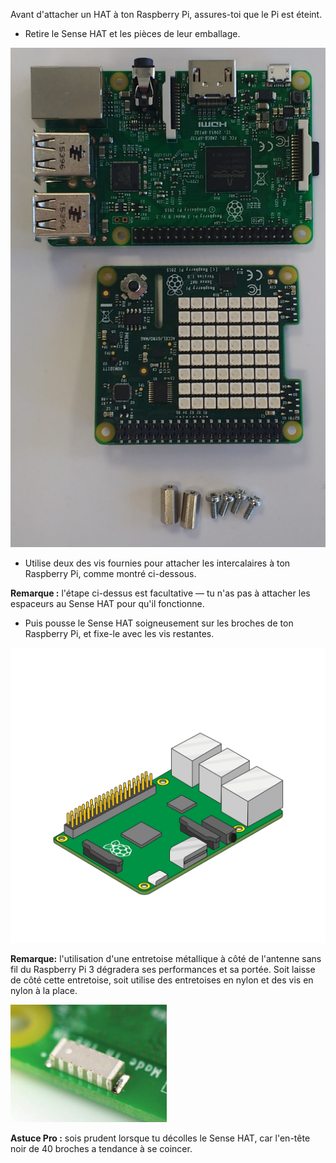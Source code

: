 Avant d'attacher un HAT à ton Raspberry Pi, assures-toi que le Pi est éteint.

+ Retire le Sense HAT et les pièces de leur emballage.

![Pièces Sense HAT](images/sensehat-parts.png)

+ Utilise deux des vis fournies pour attacher les intercalaires à ton Raspberry Pi, comme montré ci-dessous.

**Remarque :** l'étape ci-dessus est facultative — tu n'as pas à attacher les espaceurs au Sense HAT pour qu'il fonctionne.

+ Puis pousse le Sense HAT soigneusement sur les broches de ton Raspberry Pi, et fixe-le avec les vis restantes.

![Attacher le Sense HAT](images/animated_sense_hat.gif)

**Remarque:** l'utilisation d'une entretoise métallique à côté de l'antenne sans fil du Raspberry Pi 3 dégradera ses performances et sa portée. Soit laisse de côté cette entretoise, soit utilise des entretoises en nylon et des vis en nylon à la place.

![Antenne wifi Raspberry Pi 3](images/pi3-wifi.png)

**Astuce Pro :** sois prudent lorsque tu décolles le Sense HAT, car l'en-tête noir de 40 broches a tendance à se coincer.
